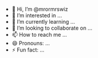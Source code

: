 - 👋 Hi, I’m @mrormrswiz
- 👀 I’m interested in ...
- 🌱 I’m currently learning ...
- 💞️ I’m looking to collaborate on ...
- 📫 How to reach me ...
- 😄 Pronouns: ...
- ⚡ Fun fact: ...

<!---
mrormrswiz/mrormrswiz is a ✨ special ✨ repository because its `README.md` (this file) appears on your GitHub profile.
You can click the Preview link to take a look at your changes.
--->
